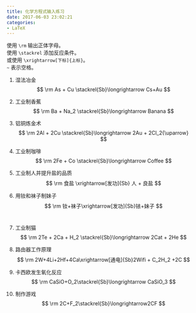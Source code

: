 ```yaml
---
title: 化学方程式输入练习
date: 2017-06-03 23:02:21
categories: 
- LaTeX
---
```


使用 `\rm` 输出正体字母。\
使用 `\stackrel` 添加反应条件。\
或使用 `\xrightarrow[下标]{上标}`。\
`~` 表示空格。

1. 湿法冶金
   $$
   \rm As + Cu \stackrel{Sb}\longrightarrow Cs+Au
   $$

2. 工业制香蕉
   $$
   \rm Ba + Na_2 \stackrel{Sb}\longrightarrow Banana
   $$

3. 铝铜炼金术
   $$
   \rm 2Al + 2Cu \stackrel{Sb}\longrightarrow 2Au + 2Cl_2{\uparrow}
   $$

4. 工业制咖啡
   $$
   \rm 2Fe + Co \stackrel{Sb}\longrightarrow Coffee
   $$

5. 工业制人并提升盐的品质
   $$
   \rm 食盐 \xrightarrow[发功]{Sb} 人 + 良盐
   $$

6. 用钕和袜子制妹子
   $$
   \rm 钕+袜子\xrightarrow[发功]{Sb}铱+妹子
   $$
   ​
7. 工业制猫
   $$
   \rm 2Te + 2Ca + H_2 \stackrel{Sb}\longrightarrow 2Cat + 2He
   $$

8. 路由器工作原理
   $$
   \rm 2W+4Li+2Hf+4Ca\xrightarrow[通电]{Sb}2Wifi + C_2H_2 +2C
   $$

9. 卡西欧发生氧化反应
   $$
   \rm CaSiO+O_2\stackrel{Sb}\longrightarrow CaSiO_3
   $$

10. 制作游戏
  $$
  \rm 2C+F_2\stackrel{Sb}\longrightarrow2CF
  $$
  ​